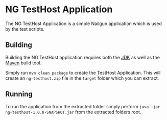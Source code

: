 # NG TestHost Application

The NG TestHost Application is a simple Nailgun application which is
used by the test scripts.

## Building

Building the NG TestHost application requires both the [JDK](http://www.oracle.com/technetwork/java/javase/downloads/)
as well as the [Maven](http://maven.apache.org/) build tool.

Simply run `mvn clean package` to create the TestHost Application. This will create
an `ng-testhost.zip` file in the `target` folder which you can extract.

## Running

To run the application from the extracted folder simply perform
`java -jar ng-testhost-1.0.0-SNAPSHOT.jar` from the extracted folders root.
